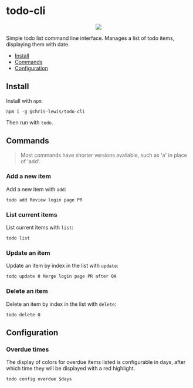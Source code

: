 # todo-cli

<p align="center" width="100%">
  <img src="https://raw.githubusercontent.com/C-D-Lewis/todo-cli/master/assets/screenshot.png"> 
</p>

Simple todo list command line interface. Manages a list of todo items,
displaying them with date.

* [Install](#install)
* [Commands](#commands)
* [Configuration](#configuration)


## Install

Install with `npm`:

```
npm i -g @chris-lewis/todo-cli
```

Then run with `todo`.


## Commands

> Most commands have shorter versions available, such as 'a' in place of 'add'.

### Add a new item

Add a new item with `add`:

```
todo add Review login page PR
```

### List current items

List current items with `list`:

```
todo list
```

### Update an item

Update an item by index in the list with `update`:

```
todo update 0 Merge login page PR after QA
```

### Delete an item

Delete an item by index in the list with `delete`:

```
todo delete 0
```


## Configuration

### Overdue times

The display of colors for overdue items listed is configurable in days, after
which time they will be displayed with a red highlight.

```
todo config overdue $days
```
